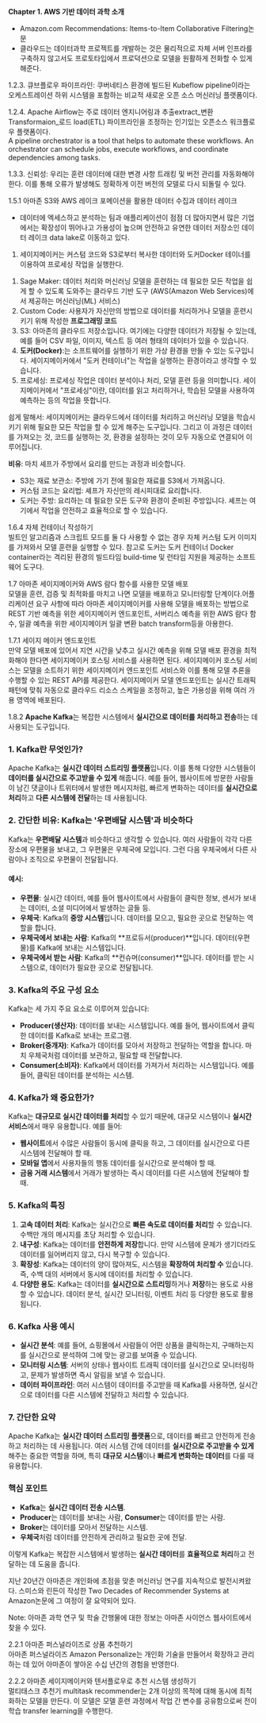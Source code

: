 **Chapter 1. AWS 기반 데이터 과학 소개**<br>
-	Amazon.com Recommendations: Items-to-Item Collaborative Filtering논문
-	클라우드는 데이터과학 프로젝트를 개발하는 것은 물리적으로 자체 서버 인프라를 구축하지 않고서도 프로토타입에서 프로덕션으로 모델을 원활하게 전화할 수 있게 해준다.
  
1.2.3.	큐브플로우 파이프라인: 쿠버네티스 환경에 빌드된 Kubeflow pipeline이라는 오케스트레이션 하위 시스템을 포함하는 비교적 새로운 오픈 소스 머신러닝 플랫폼이다.
 	
1.2.4.	Apache Airflow는 주로 데이터 엔지니어링과 추출extract_변환 Transformaion_로드 load(ETL) 파이프라인을 조정하는 인기있는 오픈소스 워크플로우 플랫폼이다. <br>
A pipeline orchestrator is a tool that helps to automate these workflows. An orchestrator can schedule jobs, execute workflows, and coordinate dependencies among tasks.

1.3.3. 신뢰성: 우리는 훈련 데이터에 대한 변경 사항 트래킹 및 버전 관리를 자동화해야 한다. 이를 통해 오류가 발생해도 정확하게 이전 버전의 모델로 다시 되돌릴 수 있다.

1.5.1 아마존 S3와 AWS 레이크 포메이션을 활용한 데이터 수집과 데이터 레이크<br>
- 데이터에 엑세스하고 분석하는 팀과 애플리케이션이 점점 더 많아지면서 많은 기업에서는 확장성이 뛰어나고 가용성이 높으며 안전하고 유연한 데이터 저장소인 데이터 레이크 data lake로 이동하고 있다. 

1. 세이지메이커는 커스텀 코드와 S3로부터 복사한 데이터와 도커Docker 테이너를 이용하여 프로세싱 작업을 실행한다.<br>
1) Sage Maker: 데이터 처리와 머신러닝 모델을 훈련하는 데 필요한 모든 작업을 쉽게 할 수 있도록 도와주는 클라우드 기반 도구 (AWS(Amazon Web Services)에서 제공하는 머신러닝(ML) 서비스)<br>
2) Custom Code: 사용자가 자신만의 방법으로 데이터를 처리하거나 모델을 훈련시키기 위해 작성한 **프로그래밍 코드**<br>
3) S3: 아마존의 클라우드 저장소입니다. 여기에는 다양한 데이터가 저장될 수 있는데, 예를 들어 CSV 파일, 이미지, 텍스트 등 여러 형태의 데이터가 있을 수 있습니다.<br>
4) **도커(Docker)**:는 소프트웨어를 실행하기 위한 가상 환경을 만들 수 있는 도구입니다. 세이지메이커에서 "도커 컨테이너"는 작업을 실행하는 환경이라고 생각할 수 있습니다.<br>
5) 프로세싱: 프로세싱 작업은 데이터 분석이나 처리, 모델 훈련 등을 의미합니다. 세이지메이커에서 "프로세싱"이란, 데이터를 읽고 처리하거나, 학습된 모델을 사용하여 예측하는 등의 작업을 뜻합니다.

쉽게 말해서: 세이지메이커는 클라우드에서 데이터를 처리하고 머신러닝 모델을 학습시키기 위해 필요한 모든 작업을 할 수 있게 해주는 도구입니다. 그리고 이 과정은 데이터를 가져오는 것, 코드를 실행하는 것, 환경을 설정하는 것이 모두 자동으로 연결되어 이루어집니다.

**비유**: 마치 셰프가 주방에서 요리를 만드는 과정과 비슷합니다.

- S3는 재료 보관소: 주방에 가기 전에 필요한 재료를 S3에서 가져옵니다. <br>
- 커스텀 코드는 요리법: 셰프가 자신만의 레시피대로 요리합니다. <br>
- 도커는 주방: 요리하는 데 필요한 모든 도구와 환경이 준비된 주방입니다. 셰프는 여기에서 작업을 안전하고 효율적으로 할 수 있습니다.

1.6.4 자체 컨테이너 작성하기 <br>
빌트인 알고리즘과 스크립트 모드를 둘 다 사용할 수 없는 경우 자체 커스텀 도커 이미지를 가져와서 모델 훈련을 실행할 수 있다. 참고로 도커는 도커 컨테이너 Docker container라는 격리된 환경의 빌드타임 build-time 및 런타임 지원을 제공하는 소프트웨어 도구다. 

1.7 아마존 세이지메이커와 AWS 람다 함수를 사용한 모델 배포 <br>
모델을 훈련, 검증 및 최적화를 마치고 나면 모델을 배포하고 모니터링할 단계이다.어플리케이션 요구 사항에 따라 아마존 세이지메이커를 사용해 모델을 배포하는 방법으로 REST 기반 예측을 위한 세이지메이커 엔드포인트, 서버리스 예측을 위한 AWS 람다 함수, 일괄 예측을 위한 세이지메이커 일괄 변환 batch transform등을 아용한다. 

1.7.1 세이지 메이커 엔드포인트 <br>
만약 모델 배포에 있어서 지연 시간을 낮추고 실시간 예측을 위해 모델 배포 환경을 최적화해야 한다면 세이지메이커 호스팅 서비스를 사용하면 된다. 세이지메이커 호스팅 서비스는 모델을 소트하기 위한 세이지메이커 엔드포인트 서비스와 이를 통해 모델 추론을 수행할 수 있는 REST API를 제공한다. 세이지메이커 모델 엔드포인트는 실시간 트래픽 패턴에 맞춰 자동으로 클라우드 리소스 스케일을 조정하고, 높은 가용성을 위해 여러 가용 영역에 배포된다.

1.8.2 **Apache Kafka**는 복잡한 시스템에서 **실시간으로 데이터를 처리하고 전송**하는 데 사용되는 도구입니다. 

### 1. **Kafka란 무엇인가?**

Apache Kafka는 **실시간 데이터 스트리밍 플랫폼**입니다. 이를 통해 다양한 시스템들이 **데이터를 실시간으로 주고받을 수 있게** 해줍니다. 예를 들어, 웹사이트에 방문한 사람들이 남긴 댓글이나 트위터에서 발생한 메시지처럼, 빠르게 변화하는 데이터를 **실시간으로 처리**하고 **다른 시스템에 전달**하는 데 사용됩니다.

### 2. **간단한 비유: Kafka는 '우편배달 시스템'과 비슷하다**

Kafka는 **우편배달 시스템**과 비슷하다고 생각할 수 있습니다. 여러 사람들이 각각 다른 장소에 우편물을 보내고, 그 우편물은 우체국에 모입니다. 그런 다음 우체국에서 다른 사람이나 조직으로 우편물이 전달됩니다.

#### 예시:

- **우편물**: 실시간 데이터, 예를 들어 웹사이트에서 사람들이 클릭한 정보, 센서가 보내는 데이터, 소셜 미디어에서 발생하는 글들 등.
- **우체국**: Kafka의 **중앙 시스템**입니다. 데이터를 모으고, 필요한 곳으로 전달하는 역할을 합니다.
- **우체국에서 보내는 사람**: Kafka의 **프로듀서(producer)**입니다. 데이터(우편물)를 Kafka에 보내는 시스템입니다.
- **우체국에서 받는 사람**: Kafka의 **컨슈머(consumer)**입니다. 데이터를 받는 시스템으로, 데이터가 필요한 곳으로 전달됩니다.

### 3. **Kafka의 주요 구성 요소**

Kafka는 세 가지 주요 요소로 이루어져 있습니다:

- **Producer(생산자)**: 데이터를 보내는 시스템입니다. 예를 들어, 웹사이트에서 클릭한 데이터를 Kafka로 보내는 프로그램.
- **Broker(중개자)**: Kafka가 데이터를 모아서 저장하고 전달하는 역할을 합니다. 마치 우체국처럼 데이터를 보관하고, 필요할 때 전달합니다.
- **Consumer(소비자)**: Kafka에서 데이터를 가져가서 처리하는 시스템입니다. 예를 들어, 클릭된 데이터를 분석하는 시스템.

### 4. **Kafka가 왜 중요한가?**

Kafka는 **대규모로 실시간 데이터를 처리**할 수 있기 때문에, 대규모 시스템이나 **실시간 서비스**에서 매우 유용합니다. 예를 들어:

- **웹사이트**에서 수많은 사람들이 동시에 클릭을 하고, 그 데이터를 실시간으로 다른 시스템에 전달해야 할 때.
- **모바일 앱**에서 사용자들의 행동 데이터를 실시간으로 분석해야 할 때.
- **금융 거래 시스템**에서 거래가 발생하는 즉시 데이터를 다른 시스템에 전달해야 할 때.

### 5. **Kafka의 특징**

1. **고속 데이터 처리**: Kafka는 실시간으로 **빠른 속도로 데이터를 처리**할 수 있습니다. 수백만 개의 메시지를 초당 처리할 수 있습니다.
2. **내구성**: Kafka는 데이터를 **안전하게 저장**합니다. 만약 시스템에 문제가 생기더라도 데이터를 잃어버리지 않고, 다시 복구할 수 있습니다.
3. **확장성**: Kafka는 데이터의 양이 많아져도, 시스템을 **확장하여 처리할 수** 있습니다. 즉, 수백 대의 서버에서 동시에 데이터를 처리할 수 있습니다.
4. **다양한 용도**: Kafka는 데이터를 **실시간으로 스트리밍**하거나 **저장**하는 용도로 사용할 수 있습니다. 데이터 분석, 실시간 모니터링, 이벤트 처리 등 다양한 용도로 활용됩니다.

### 6. **Kafka 사용 예시**

- **실시간 분석**: 예를 들어, 쇼핑몰에서 사람들이 어떤 상품을 클릭하는지, 구매하는지를 실시간으로 분석하여 그에 맞는 광고를 보여줄 수 있습니다.
- **모니터링 시스템**: 서버의 상태나 웹사이트 트래픽 데이터를 실시간으로 모니터링하고, 문제가 발생하면 즉시 알림을 보낼 수 있습니다.
- **데이터 파이프라인**: 여러 시스템이 데이터를 주고받을 때 Kafka를 사용하면, 실시간으로 데이터를 다른 시스템에 전달하고 처리할 수 있습니다.

### 7. **간단한 요약**

Apache Kafka는 **실시간 데이터 스트리밍 플랫폼**으로, 데이터를 빠르고 안전하게 전송하고 처리하는 데 사용됩니다. 여러 시스템 간에 데이터를 **실시간으로 주고받을 수 있게** 해주는 중요한 역할을 하며, 특히 **대규모 시스템**이나 **빠르게 변화하는 데이터**를 다룰 때 유용합니다.

### 핵심 포인트

- **Kafka**는 **실시간 데이터 전송 시스템**.
- **Producer**는 데이터를 보내는 사람, **Consumer**는 데이터를 받는 사람.
- **Broker**는 데이터를 모아서 전달하는 시스템.
- **우체국**처럼 데이터를 안전하게 관리하고 필요한 곳에 전달.

이렇게 Kafka는 복잡한 시스템에서 발생하는 **실시간 데이터**를 **효율적으로 처리**하고 전달하는 데 도움을 줍니다.

지난 20년간 아마존은 개인화에 초점을 맞춘 머신러닝 연구를 지속적으로 발전시켜왔다. 스미스와 린든이 작성한 Two Decades of Recommender Systems at Amazon논문에 그 여정이 잘 요약되어 있다.

Note: 아마존 과학 연구 및 학술 간행물에 대한 정보는 아마존 사이언스 웹사이트에서 찾을 수 있다.

2.2.1 아마존 퍼스널라이즈로 상품 추천하기 <br>
아마존 퍼스널라이즈 Amazon Personalize는 개인화 기술을 만들어서 확장하고 관리하는 데 있어 아마존이 쌓아온 수십 년간의 경험을 반영한다. 

2.2.2 아마존 세이지메이커와 텐서플로우로 추천 시스템 생성하기 <br>
멀티태스크 추천기 multitask recommender는 2개 이상의 목적에 대해 동시에 최적화하는 모델을 만든다. 이 모델은 모델 훈련 과정에서 작업 간 변수를 공유함으로써 전이학습 transfer learning을 수행한다.



